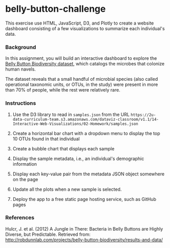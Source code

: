 # belly-button-challenge
This exercise use HTML, JavaScript, D3, and Plotly to create a website dashboard consisting of a few visualizations to summarize each individual's data. 

### Background 
In this assignment, you will build an interactive dashboard to explore the [Belly Button Biodiversity dataset](http://robdunnlab.com/projects/belly-button-biodiversity/), which catalogs the microbes that colonize human navels.

The dataset reveals that a small handful of microbial species (also called operational taxonomic units, or OTUs, in the study) were present in more than 70% of people, while the rest were relatively rare.

### Instructions 
1. Use the D3 library to read in `samples.json` from the URL `https://2u-data-curriculum-team.s3.amazonaws.com/dataviz-classroom/v1.1/14-Interactive-Web-Visualizations/02-Homework/samples.json`

2. Create a horizontal bar chart with a dropdown menu to display the top 10 OTUs found in that individual

3. Create a bubble chart that displays each sample 

4. Display the sample metadata, i.e., an individual's demographic information

5. Display each key-value pair from the metadata JSON object somewhere on the page

6. Update all the plots when a new sample is selected. 

7. Deploy the app to a free static page hosting service, such as GitHub pages

### References 
Hulcr, J. et al. (2012) A Jungle in There: Bacteria in Belly Buttons are Highly Diverse, but Predictable. Retrieved from: http://robdunnlab.com/projects/belly-button-biodiversity/results-and-data/